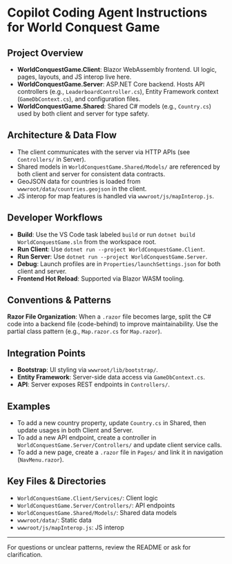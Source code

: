 # Copilot Coding Agent Instructions for World Conquest Game

## Project Overview
- **WorldConquestGame.Client**: Blazor WebAssembly frontend. UI logic, pages, layouts, and JS interop live here.
- **WorldConquestGame.Server**: ASP.NET Core backend. Hosts API controllers (e.g., `LeaderboardController.cs`), Entity Framework context (`GameDbContext.cs`), and configuration files.
- **WorldConquestGame.Shared**: Shared C# models (e.g., `Country.cs`) used by both client and server for type safety.

## Architecture & Data Flow
- The client communicates with the server via HTTP APIs (see `Controllers/` in Server).
- Shared models in `WorldConquestGame.Shared/Models/` are referenced by both client and server for consistent data contracts.
- GeoJSON data for countries is loaded from `wwwroot/data/countries.geojson` in the client.
- JS interop for map features is handled via `wwwroot/js/mapInterop.js`.

## Developer Workflows
- **Build**: Use the VS Code task labeled `build` or run `dotnet build WorldConquestGame.sln` from the workspace root.
- **Run Client**: Use `dotnet run --project WorldConquestGame.Client`.
- **Run Server**: Use `dotnet run --project WorldConquestGame.Server`.
- **Debug**: Launch profiles are in `Properties/launchSettings.json` for both client and server.
- **Frontend Hot Reload**: Supported via Blazor WASM tooling.

## Conventions & Patterns

**Razor File Organization**: When a `.razor` file becomes large, split the C# code into a backend file (code-behind) to improve maintainability. Use the partial class pattern (e.g., `Map.razor.cs` for `Map.razor`).

## Integration Points
- **Bootstrap**: UI styling via `wwwroot/lib/bootstrap/`.
- **Entity Framework**: Server-side data access via `GameDbContext.cs`.
- **API**: Server exposes REST endpoints in `Controllers/`.

## Examples
- To add a new country property, update `Country.cs` in Shared, then update usages in both Client and Server.
- To add a new API endpoint, create a controller in `WorldConquestGame.Server/Controllers/` and update client service calls.
- To add a new page, create a `.razor` file in `Pages/` and link it in navigation (`NavMenu.razor`).

## Key Files & Directories
- `WorldConquestGame.Client/Services/`: Client logic
- `WorldConquestGame.Server/Controllers/`: API endpoints
- `WorldConquestGame.Shared/Models/`: Shared data models
- `wwwroot/data/`: Static data
- `wwwroot/js/mapInterop.js`: JS interop

---
For questions or unclear patterns, review the README or ask for clarification.
